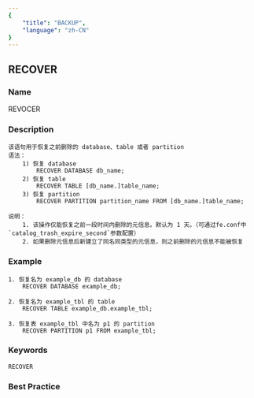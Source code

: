 ```yaml
---
{
    "title": "BACKUP",
    "language": "zh-CN"
}
---
```


<!--
Licensed to the Apache Software Foundation (ASF) under one
or more contributor license agreements.  See the NOTICE file
distributed with this work for additional information
regarding copyright ownership.  The ASF licenses this file
to you under the Apache License, Version 2.0 (the
"License"); you may not use this file except in compliance
with the License.  You may obtain a copy of the License at

  http://www.apache.org/licenses/LICENSE-2.0

Unless required by applicable law or agreed to in writing,
software distributed under the License is distributed on an
"AS IS" BASIS, WITHOUT WARRANTIES OR CONDITIONS OF ANY
KIND, either express or implied.  See the License for the
specific language governing permissions and limitations
under the License.
-->

## RECOVER

### Name

REVOCER

### Description

```text
该语句用于恢复之前删除的 database、table 或者 partition
语法：
    1) 恢复 database
        RECOVER DATABASE db_name;
    2) 恢复 table
        RECOVER TABLE [db_name.]table_name;
    3) 恢复 partition
        RECOVER PARTITION partition_name FROM [db_name.]table_name;

说明：
    1. 该操作仅能恢复之前一段时间内删除的元信息。默认为 1 天。（可通过fe.conf中`catalog_trash_expire_second`参数配置）
    2. 如果删除元信息后新建立了同名同类型的元信息，则之前删除的元信息不能被恢复
```

### Example

```text
1. 恢复名为 example_db 的 database
    RECOVER DATABASE example_db;
    
2. 恢复名为 example_tbl 的 table
    RECOVER TABLE example_db.example_tbl;
    
3. 恢复表 example_tbl 中名为 p1 的 partition
    RECOVER PARTITION p1 FROM example_tbl;
```

### Keywords

    RECOVER

### Best Practice

